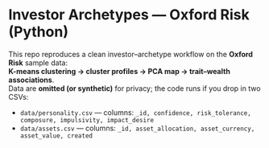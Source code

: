 # Investor Archetypes — Oxford Risk (Python)

This repo reproduces a clean investor–archetype workflow on the **Oxford Risk** sample data:  
**K-means clustering → cluster profiles → PCA map → trait–wealth associations**.  
Data are **omitted (or synthetic)** for privacy; the code runs if you drop in two CSVs:

- `data/personality.csv` — columns: `_id, confidence, risk_tolerance, composure, impulsivity, impact_desire`
- `data/assets.csv` — columns: `_id, asset_allocation, asset_currency, asset_value, created`


